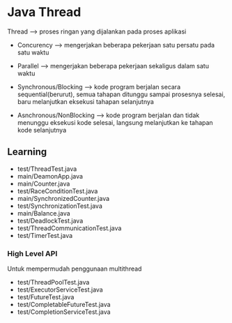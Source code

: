 # Java Thread
Thread --> proses ringan yang dijalankan pada proses aplikasi

- Concurency --> mengerjakan beberapa pekerjaan satu persatu pada satu waktu
- Parallel --> mengerjakan beberapa pekerjaan sekaligus dalam satu waktu

- Synchronous/Blocking --> kode program berjalan secara sequential(berurut), semua tahapan ditunggu sampai prosesnya selesai, baru melanjutkan eksekusi tahapan selanjutnya
- Asnchronous/NonBlocking --> kode program berjalan dan tidak menunggu eksekusi kode selesai, langsung melanjutkan ke tahapan kode selanjutnya

## Learning
- test/ThreadTest.java
- main/DeamonApp.java
- main/Counter.java
- test/RaceConditionTest.java
- main/SynchronizedCounter.java
- test/SynchronizationTest.java
- main/Balance.java
- test/DeadlockTest.java
- test/ThreadCommunicationTest.java
- test/TimerTest.java

### High Level API
Untuk mempermudah penggunaan multithread
- test/ThreadPoolTest.java
- test/ExecutorServiceTest.java
- test/FutureTest.java
- test/CompletableFutureTest.java
- test/CompletionServiceTest.java
